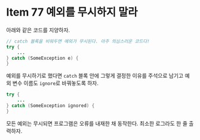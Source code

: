 # Item 77 예외를 무시하지 말라

아래와 같은 코드를 지양하자.

```java
// catch 블록을 비워두면 예외가 무시된다. 아주 의심스러운 코드다!
try {
    ...
} catch (SomeException e) {
}
```

예외를 무시하기로 했다면 `catch` 블록 안에 그렇게 결정한 이유를 주석으로 남기고 예외 변수 이름도 `ignore`로 바꿔놓도록 하자.

```java
try {
    ...
} catch (SomeException ignored) {
}
```

모든 예외는 무시되면 프로그램은 오류를 내재한 채 동작한다.
최소한 로그라도 한 줄 출력하자.
